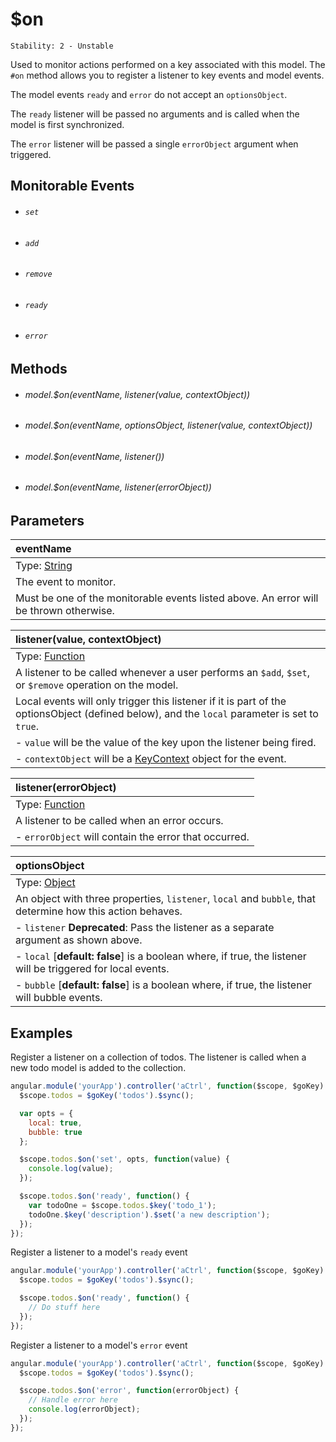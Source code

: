 # $on

```
Stability: 2 - Unstable
```

Used to monitor actions performed on a key associated with this model. The `#on`
method allows you to register a listener to key events and model events.

The model events `ready` and `error` do not accept an `optionsObject`.

The `ready` listener will be passed no arguments and is called when the model is
first synchronized.

The `error` listener will be passed a single `errorObject` argument when
triggered.

## Monitorable Events

- ###### `set`
- ###### `add`
- ###### `remove`
- ###### `ready`
- ###### `error`

## Methods

- ###### model.$on(eventName, listener(value, contextObject))
- ###### model.$on(eventName, optionsObject, listener(value, contextObject))
- ###### model.$on(eventName, listener())
- ###### model.$on(eventName, listener(errorObject))

## Parameters

| eventName |
|:---|
| Type: [String](https://developer.mozilla.org/en-US/docs/Web/JavaScript/Reference/Global_Objects/String) |
| The event to monitor. |
| Must be one of the monitorable events listed above. An error will be thrown otherwise. |

| listener(value, contextObject) |
|:---|
| Type: [Function](https://developer.mozilla.org/en-US/docs/Web/JavaScript/Reference/Global_Objects/Function) |
| A listener to be called whenever a user performs an `$add`, `$set`, or `$remove` operation on the model. |
| Local events will only trigger this listener if it is part of the optionsObject (defined below), and the `local` parameter is set to `true`. |
| - `value` will be the value of the key upon the listener being fired. |
| - `contextObject` will be a [KeyContext](../../javascript_api/key/context.html) object for the event. |

| listener(errorObject) |
|:---|
| Type: [Function](https://developer.mozilla.org/en-US/docs/Web/JavaScript/Reference/Global_Objects/Function) |
| A listener to be called when an error occurs. |
| - `errorObject` will contain the error that occurred. |

| optionsObject |
|:---|
| Type: [Object](https://developer.mozilla.org/en-US/docs/Web/JavaScript/Reference/Global_Objects/Object) |
| An object with three properties, `listener`, `local` and `bubble`, that determine how this action behaves. |
| - `listener` **Deprecated**: Pass the listener as a separate argument as shown above. |
| - `local` [**default: false**] is a boolean where, if true, the listener will be triggered for local events. |
| - `bubble` [**default: false**] is a boolean where, if true, the listener will bubble events. |

## Examples

Register a listener on a collection of todos. The listener is called when a new
todo model is added to the collection.

```js
angular.module('yourApp').controller('aCtrl', function($scope, $goKey) {
  $scope.todos = $goKey('todos').$sync();

  var opts = {
    local: true,
    bubble: true
  };

  $scope.todos.$on('set', opts, function(value) {
    console.log(value);
  });

  $scope.todos.$on('ready', function() {
    var todoOne = $scope.todos.$key('todo_1');
    todoOne.$key('description').$set('a new description');
  });
});
```

Register a listener to a model's `ready` event

```js
angular.module('yourApp').controller('aCtrl', function($scope, $goKey) {
  $scope.todos = $goKey('todos').$sync();

  $scope.todos.$on('ready', function() {
    // Do stuff here
  });
});
```

Register a listener to a model's `error` event

```js
angular.module('yourApp').controller('aCtrl', function($scope, $goKey) {
  $scope.todos = $goKey('todos').$sync();

  $scope.todos.$on('error', function(errorObject) {
    // Handle error here
    console.log(errorObject);
  });
});
```
